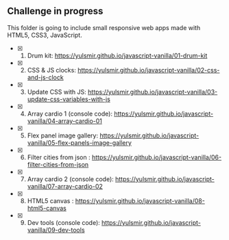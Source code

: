 ## Challenge in progress

This folder is going to include small responsive web apps made with HTML5, CSS3, JavaScript.

- [x] 1. Drum kit: https://yulsmir.github.io/javascript-vanilla/01-drum-kit
- [x] 2. CSS & JS clocks: https://yulsmir.github.io/javascript-vanilla/02-css-and-js-clock
- [x] 3. Update CSS with JS: https://yulsmir.github.io/javascript-vanilla/03-update-css-variables-with-js
- [x] 4. Array cardio 1 (console code): https://yulsmir.github.io/javascript-vanilla/04-array-cardio-01
- [x] 5. Flex panel image gallery: https://yulsmir.github.io/javascript-vanilla/05-flex-panels-image-gallery
- [x] 6. Filter cities from json : https://yulsmir.github.io/javascript-vanilla/06-filter-cities-from-json
- [x] 7. Array cardio 2 (console code): https://yulsmir.github.io/javascript-vanilla/07-array-cardio-02
- [x] 8. HTML5 canvas : https://yulsmir.github.io/javascript-vanilla/08-html5-canvas
- [x] 9. Dev tools (console code): https://yulsmir.github.io/javascript-vanilla/09-dev-tools
